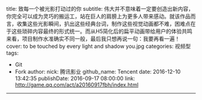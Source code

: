 title: 致每一个被光影打动过的你
subtitle: 伟大并不意味着一定要创造出新内容，你完全可以成为灵巧的搬运工，站在巨人的肩膀上为更多人带来感动。就该作品而言，收集这些光影瞬间，扒出这些经典台词，制作这些视觉动画都不难，困难点在于这些琐碎内容最终的形式统一。而从H5简化后的扁平动画带给用户的体验共鸣来看，项目制作水准确实不同一般，最后我只想再说一句：我要再看一遍！
cover: to be touched by every light and shadow you.jpg
categories: 视频型
tags:
  - Git
  - Fork
author:
  nick: 腾讯影业
  github_name: Tencent
date: 2016-12-10 13:42:35
publishDate: 2016-09-17 08:00:00
link: http://game.qq.com/act/a20160917fbh/index.html
---

<!-- more -->
